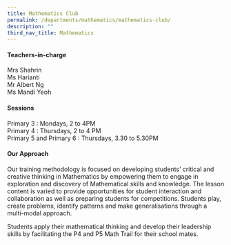 ```yaml
---
title: Mathematics Club
permalink: /departments/mathematics/mathematics-club/
description: ""
third_nav_title: Mathematics
---
```

#### **Teachers-in-charge**
Mrs Shahrin <br>
Ms Harianti<br>
Mr Albert Ng<br>
Ms Mandi Yeoh

#### **Sessions**
Primary 3 : Mondays, 2 to 4PM<br>
Primary 4 : Thursdays, 2 to 4 PM<br>
Primary 5 and Primary 6 : Thursdays, 3.30 to 5.30PM

#### **Our Approach**
Our training methodology is focused on developing students’ critical and creative thinking in Mathematics by empowering them to engage in exploration and discovery of Mathematical skills and knowledge. The lesson content is varied to provide opportunities for student interaction and collaboration as well as preparing students for competitions. Students play, create problems, identify patterns and make generalisations through a multi-modal approach.

Students apply their mathematical thinking and develop their leadership skills by facilitating the P4 and P5 Math Trail for their school mates.